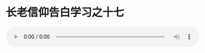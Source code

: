 # 长老信仰告白学习之十七

<audio style="width: 100%;" preload="false" controls controlslist="nodownload"><source src="http://file.simai.life/audio/mp3/old/12253.mp3" type="audio/mpeg">Your browser does not support the audio element.</audio>


